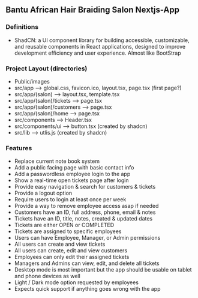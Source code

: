 ## Bantu African Hair Braiding Salon Nextjs-App
### Definitions
- ShadCN: a UI component library for building accessible, customizable, and reusable components in React applications, designed to improve development efficiency and user experience. Almost like BootStrap

### Project Layout (directories)
- Public/images
- src/app --> global.css, favicon.ico, layout.tsx, page.tsx (first page?)
- src/app/(salon) --> layout.tsx, template.tsx
- src/app/(salon)/tickets --> page.tsx
- src/app/(salon)/customers --> page.tsx
- src/app/(salon)/home --> page.tsx
- src/components --> Header.tsx
- src/components/ui --> button.tsx (created by shadcn)
- src/lib --> utlis.js (created by shadcn)

### Features
- Replace current note book system
- Add a public facing page with basic contact info
 - Add a passwordless employee login to the app
 - Show a real-time open tickets page after login
 - Provide easy navigation & search for customers & tickets
 - Provide a logout option
 - Require users to login at least once per week
 - Provide a way to remove employee access asap if needed
 - Customers have an ID, full address, phone, email & notes
 - Tickets have an ID, title, notes, created & updated dates
 - Tickets are either OPEN or COMPLETED
 - Tickets are assigned to specific employees
 - Users can have Employee, Manager, or Admin permissions
 - All users can create and view tickets
 - All users can create, edit and view customers
 - Employees can only edit their assigned tickets
 - Managers and Admins can view, edit, and delete all tickets
 - Desktop mode is most important but the app should be usable on tablet and phone devices as well
 - Light / Dark mode option requested by employees
 - Expects quick support if anything goes wrong with the app
